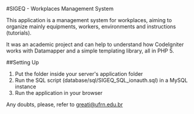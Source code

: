 #SIGEQ - Workplaces Management System

This application is a management system for workplaces, aiming to organize mainly equipments, workers, environments and instructions (tutorials).

It was an academic project and can help to understand how CodeIgniter works with Datamapper and a simple templating library, all in PHP 5.

##Setting Up

1. Put the folder inside your server's application folder
2. Run the SQL script (database/sql/SIGEQ_SQL_ionauth.sql) in a MySQL instance
3. Run the application in your browser

Any doubts, please, refer to greati@ufrn.edu.br

